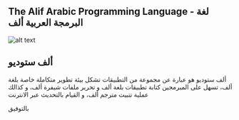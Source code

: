 The Alif Arabic Programming Language - لغة البرمجة العربية ألف
-------------------------------------------------

![alt text](https://www.aliflang.org/images/alif_hello_world.png)

ألف ستوديو
-------

ألف ستوديو هو عبارة عن مجموعة من التطبيقات تشكل بيئة تطوير متكاملة خاصة بلغة ألف، تسهل على المبرمجين كتابة تطبيقات بلغة ألف و تحرير ملفات شيفرة ألف، و كذالك عملية تتبيت مترجم ألف، و القيام بالتحديث عبر الانترنت

بالتوفيق